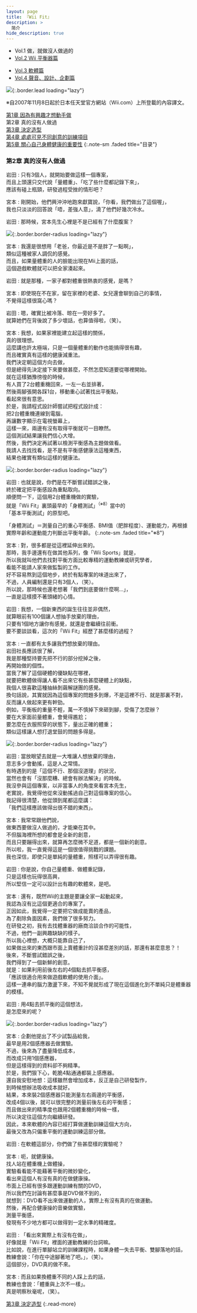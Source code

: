 ```yaml
---
layout: page
title: 『Wii Fit』 
description: >
  简介
hide_description: true
---
```


<nav class="pagination heading clearfix" role="navigation">
  <ul>
    <li class="pagination-item">
      <a style="background-color:rgba(225,224,224,0.3);">
        Vol.1 做，就做沒人做過的
      </a>
    </li>
    <li class="pagination-item">
      <a href="../../vol2/1/">
        Vol.2 Wii 平衡器篇
      </a>
    </li>
  </ul>
  <ul>
    <li class="pagination-item">
      <a href="../../vol3/1/">
        Vol.3 軟體篇
      </a>
    </li>
    <li class="pagination-item">
      <a href="../../vol4/1/">
        Vol.4 聲音、設計、企劃篇
      </a>
    </li>
  </ul>
</nav>

![](/others/interviews/cht-tw/wii/wiifit/vol1/img/wiifit_crv_vol1_11.jpg){:.border.lead loading="lazy"}

※自2007年11月8日起於日本任天堂官方網站（Wii.com）上所登載的內容譯文。

[第1章 因為有興趣才想動手做](1.md)<br>
第2章 真的沒有人做過<br>
[第3章 決定造型](3.md)<br>
[第4章 處處可見不同創意的訓練項目](4.md)<br>
[第5章 關心自己身體健康的重要性](5.md)
{:.note-sm .faded title="目录"}

### 第2章 真的沒有人做過

岩田
: 只有3個人，就開始要做這樣一個專案，<br>而且上頭還只交代說「量體重」、「吃了些什麼都記錄下來」，<br>應該有碰上瓶頸，研發過程受挫的情形吧？

宮本
: 剛開始，他們興沖沖地跑來獻寶說，「你看，我們做出了這個喔」，<br>我也只淡淡的回答說「唔，差強人意」，澆了他們好幾次冷水。

岩田
: 那時候，宮本先生心裡是不是已經有了什麼腹案？

![](/others/interviews/cht-tw/wii/wiifit/vol1/img/wiifit_vol1_03.jpg){:.border.border-radius loading="lazy"}

宮本
: 我還是很想用「老爸，你最近是不是胖了一點啊」，<br>類似這種被家人調侃的感覺。<br>而且，如果量體重的人的臉能出現在Mii上面的話，<br>這個遊戲軟體就可以把全家湊起來。

岩田
: 就是那種，一家子都對體重很熱衷的感覺，是嗎？

宮本
: 即使現在不在家，留在家裡的老婆、女兒還會聊到自己的事情，<br>不覺得這樣很窩心嗎？

岩田
: 嗯，確實比被冷落、晾在一旁好多了。<br>就算她們在背後說了多少壞話，也算值得啦，（笑）。

宮本
: 我想，如果家裡能建立起這樣的關係，<br>真的很理想。<br>這麼講也許太極端，只是一個量體重的動作也能搞得很有趣，<br>而且確實真有這樣的健康減重法。<br>我們決定朝這個方向去做，<br>但是總得先決定接下來要做甚麼，不然怎麼知道要從哪裡開始。<br>就在這樣猶豫徬徨的時候，<br>有人買了2台體重機回來，一左一右並排著，<br>然後兩腳張開各踩1台，移動重心試著找出平衡點，<br>看起來很有意思。<br>於是，我請程式設計師嘗試把程式設計成：<br>把2台體重機連線到電腦，<br>再讓數字顯示在電視螢幕上，<br>這樣一來，兩邊有沒有取得平衡就可一目瞭然。<br>這個測試結果讓我們信心大增。<br>然後，我們決定再試著以檢測平衡感為主題做做看。<br>我請人去找找看，是不是有平衡感健康法這種東西，<br>結果也確實有類似這樣的健康法。

![](/others/interviews/cht-tw/wii/wiifit/vol1/img/wiifit_vol1_04.jpg){:.border.border-radius loading="lazy"}

岩田
: 也就是說，你們是在不斷嘗試錯誤之後，<br>終於確定把平衡感設為重點取向。<br>順便問一下，這個用2台體重機做的實驗，<br>就是「Wii Fit」裏頭最早的「身體測試」<sup>（※8）</sup>當中的<br>「基本平衡測試」的原型吧。

「身體測試」＝測量自己的重心平衡感、BMI值（肥胖程度）、運動能力，再根據實際年齡和運動能力判斷出平衡年齡。
{:.note-sm .faded title="※8"}

宮本
: 對，很多都是從這裡延伸出來的。<br>那時，我手邊還有在做其他系列，像「Wii Sports」就是，<br>所以我就叫他們去找對平衡方面比較專精的運動教練或研究學者，<br>看能不能請人家來做監製的工作。<br>好不容易熬到這個地步，終於有點專案的味道出來了，<br>不過，人員編制還是只有3個人，（笑）。<br>所以說，那時候也還老想著「我們到底要做什麼啊…」，<br>一直是這樣摸不著頭緒的心情。

岩田
: 我想，一個新東西的誕生往往並非偶然，<br>就算眼前有100個讓人想抽手放棄的理由，<br>只要有1個地方讓你有感覺，就還是會繼續往前衝。<br>要不要談談看，這次的「Wii Fit」經歷了甚麼樣的過程？

宮本
: 一直都有太多讓我們想放棄的理由。<br>岩田社長應該很了解，<br>我是那種堅持要先把不行的部分挖掉之後，<br>再開始做的個性。<br>當我了解了這個硬體的優缺點在哪裡，<br>就要把軟體做得讓人看不出來它有些甚麼硬體上的缺點，<br>我個人很喜歡這種抽絲剝繭解謎團的感覺。<br>換句話說，其實就因為這個專案的問題多到爆，不是這裡不行、就是那裏不對，<br>反而讓人做起來更有幹勁。<br>例如，平衡板的重量不輕，萬一不慎掉下來砸到腳，受傷了怎麼辦？<br>要在大家面前量體重，會覺得尷尬；<br>要怎麼在衣服照穿的狀態下，量出正確的體重；<br>類似這樣讓人想打退堂鼓的問題多得是。

![](/others/interviews/cht-tw/wii/wiifit/vol1/img/wiifit_vol1_05.jpg){:.border.border-radius loading="lazy"}

岩田
: 當放眼望去就是一大堆讓人想放棄的理由，<br>意志多少會動搖，這是人之常情。<br>有時遇到的是「這個不行、那個沒道理」的狀況，<br>當然也會有「沒那麼糟、總會有辦法解決」的時候。<br>我沒參與這個專案，以非當事人的角度來看宮本先生，<br>老實說，我覺得他從來沒動搖過自己對這個專案的信心。<br>我記得很清楚，他從頭到尾都這麼講：<br>「我們這樣應該做得出很不錯的東西」。

宮本
: 我常常跟他們說，<br>做東西要做沒人做過的，才能樂在其中。<br>不但腦海裡所想的都會是全新的創意，<br>而且只要蹦得出來，就算再怎麼微不足道，都是一個新的創意。<br>所以啦，我一直覺得這是一個很值得挑戰的課題。<br>我也深信，即使只是單純的量體重，照樣可以弄得很有趣。

岩田
: 你是說，你自己量體重、做體重記錄，<br>只是這樣也玩得很高興，<br>所以堅信一定可以設計出有趣的軟體來，是吧。

宮本
: 還有，既然Wii的主題是要讓全家一起動起來，<br>我認為沒有比這個更適合的專案了。<br>正因如此，我覺得一定要把它做成能賣的產品，<br>為了剷除負面因素，我們做了很多努力。<br>在研發之初，我有去找體重器的廠商洽談合作的可能性，<br>不過，他們一副興趣缺缺的樣子。<br>所以我心裡想，大概只能靠自己了，<br>如果做出來的東西跟市面上賣體重計的沒甚麼差別的話，那還有甚麼意思？！<br>後來，不斷嘗試錯誤之後，<br>我們得到了一個新鮮的創意。<br>就是：如果利用前後左右的4個點去抓平衡感，<br>「應該很適合用來做遊戲軟體的使用介面」。<br>這樣一連串的腦力激盪下來，不知不覺就形成了現在這個進化到不單純只是體重器的模樣。

岩田
: 用4點去抓平衡的這個想法，<br>是怎麼來的呢？

![](/others/interviews/cht-tw/wii/wiifit/vol1/img/wiifit_vol1_06.jpg){:.border.border-radius loading="lazy"}

宮本
: 企劃他提出了不少試製品給我，<br>最早是用2個感應器去做實驗。<br>不過，後來為了盡量降低成本，<br>而改成只用1個感應器，<br>但是這樣得到的資料卻不夠精準。<br>於是，我們狠下心，乾脆4點通通都裝上感應器。<br>還自我安慰地想：這樣雖然會增加成本，反正是自己研發製作，<br>到時候想辦法吸收成本就好。<br>結果，本來裝2個感應器只能測量左右兩邊的平衡感，<br>改成4個以後，就可以很完整的測量前後左右的平衡感；<br>而且做出來的精準度也跟用2個體重機的時候一樣，<br>所以決定往這個方向繼續研發。<br>因此，本來軟體的內容已經打算做運動訓練這個大方向，<br>最後又改為只偏重平衡的運動訓練這部分做。

岩田
: 在軟體這部分，你們做了些甚麼樣的實驗呢？

宮本
: 呃，就健康操。<br>找人站在體重機上做體操，<br>實驗看看能不能藉著平衡的微妙變化，<br>看出來這個人有沒有真的在做健康操。<br>市面上已經有很多跟運動訓練有關的DVD，<br>所以我們在討論有甚麼事是DVD做不到的，<br>就想到：DVD看不出來做運動的人，實際上有沒有真的在做運動。<br>然後，再配合健康操的音樂做實驗，<br>測量平衡感，<br>發現有不少地方都可以做得到一定水準的精確度。

岩田
: 「看出來實際上有沒有在做」，<br>好像就是「Wii Fit」裡面的運動教練的台詞嘛。<br>比如說，在進行單腳站立的訓練課程時，如果身體一失去平衡、雙腳落地的話，<br>教練會說：「你在中途腳著地了吧。」，（笑）。<br>這個部分，DVD真的做不來。

宮本
: 而且如果換體重不同的人踩上去的話，<br>教練也會說：「體重與上次不一樣」。<br>真是明察秋毫呢，（笑）。

[第3章 決定造型](3.md)
{:.read-more}

